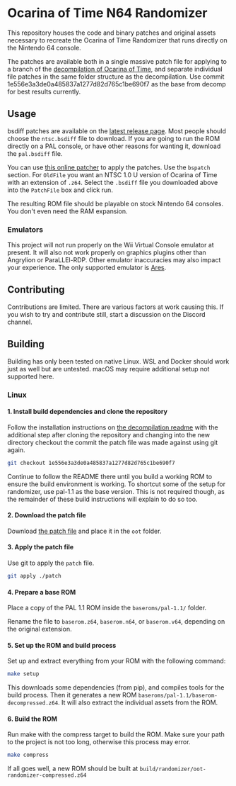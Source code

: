 # Ocarina of Time N64 Randomizer

This repository houses the code and binary patches and original assets necessary to recreate the Ocarina of Time Randomizer that runs directly on the Nintendo 64 console.

The patches are available both in a single massive patch file for applying to a branch of the [decompilation of Ocarina of Time](https://github.com/zeldaret/oot), and separate individual file patches in the same folder structure as the decompilation.
Use commit 1e556e3a3de0a485837a1277d82d765c1be690f7 as the base from decomp for best results currently.

## Usage

bsdiff patches are available on the [latest release page](https://github.com/flagrama/N64-OoT-Randomizer-Patches/releases/latest).
Most people should choose the `ntsc.bsdiff` file to download.
If you are going to run the ROM directly on a PAL console, or have other reasons for wanting it, download the `pal.bsdiff` file.

You can use [this online patcher](https://kairi003.github.io/bsdiff-wasm/) to apply the patches.
Use the `bspatch` section.
For `OldFile` you want an NTSC 1.0 U version of Ocarina of Time with an extension of `.z64`.
Select the `.bsdiff` file you downloaded above into the `PatchFile` box and click run.

The resulting ROM file should be playable on stock Nintendo 64 consoles.
You don't even need the RAM expansion.

### Emulators

This project will not run properly on the Wii Virtual Console emulator at present.
It will also not work properly on graphics plugins other than Angrylion or ParaLLEl-RDP.
Other emulator inaccuracies may also impact your experience.
The only supported emulator is [Ares](https://ares-emu.net/).

## Contributing

Contributions are limited.
There are various factors at work causing this.
If you wish to try and contribute still, start a discussion on the Discord channel.

## Building

Building has only been tested on native Linux. WSL and Docker should work just as well but are untested. macOS may require additional setup not supported here.

### Linux
#### 1. Install build dependencies and clone the repository

Follow the installation instructions on [the decompilation readme](https://github.com/zeldaret/oot?tab=readme-ov-file#the-legend-of-zelda-ocarina-of-time) with the additional step after cloning the repository and changing into the new directory checkout the commit the patch file was made against using git again.

```bash
git checkout 1e556e3a3de0a485837a1277d82d765c1be690f7
```

Continue to follow the README there until you build a working ROM to ensure the build environment is working.
To shortcut some of the setup for randomizer, use pal-1.1 as the base version.
This is not required though, as the remainder of these build instructions will explain to do so too.

#### 2. Download the patch file

Download [the patch file](https://github.com/flagrama/N64-OoT-Randomizer-Patches/releases/download/v1.0.0/patch) and place it in the `oot` folder.

#### 3. Apply the patch file

Use git to apply the `patch` file.

```bash
git apply ./patch
```

#### 4. Prepare a base ROM

Place a copy of the PAL 1.1 ROM inside the `baseroms/pal-1.1/` folder.

Rename the file to `baserom.z64`, `baserom.n64`, or `baserom.v64`, depending on the original extension.

#### 5. Set up the ROM and build process

Set up and extract everything from your ROM with the following command:

```bash
make setup
```

This downloads some dependencies (from pip), and compiles tools for the build process.
Then it generates a new ROM `baseroms/pal-1.1/baserom-decompressed.z64`.
It will also extract the individual assets from the ROM.

#### 6. Build the ROM

Run make with the compress target to build the ROM.
Make sure your path to the project is not too long, otherwise this process may error.

```bash
make compress
```

If all goes well, a new ROM should be built at `build/randomizer/oot-randomizer-compressed.z64`
